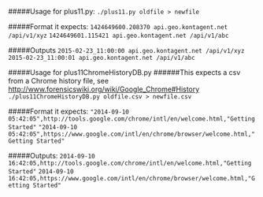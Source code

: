 #####Usage for plus11.py:
`./plus11.py oldfile > newfile`

#####Format it expects:
`1424649600.208370 api.geo.kontagent.net /api/v1/xyz`
`1424649601.115421 api.geo.kontagent.net /api/v1/abc`

#####Outputs
`2015-02-23_11:00:00 api.geo.kontagent.net /api/v1/xyz`
`2015-02-23_11:00:01 api.geo.kontagent.net /api/v1/abc`




#####Usage for plus11ChromeHistoryDB.py
######This expects a csv from a Chrome history file, see http://www.forensicswiki.org/wiki/Google_Chrome#History
`./plus11ChromeHistoryDB.py oldfile.csv > newfile.csv`

#####Format it expects:
`"2014-09-10 05:42:05",http://tools.google.com/chrome/intl/en/welcome.html,"Getting Started"`
`"2014-09-10 05:42:05",https://www.google.com/intl/en/chrome/browser/welcome.html,"Getting Started"`

#####Outputs:
`2014-09-10 16:42:05,http://tools.google.com/chrome/intl/en/welcome.html,"Getting Started"`
`2014-09-10 16:42:05,https://www.google.com/intl/en/chrome/browser/welcome.html,"Getting Started"`